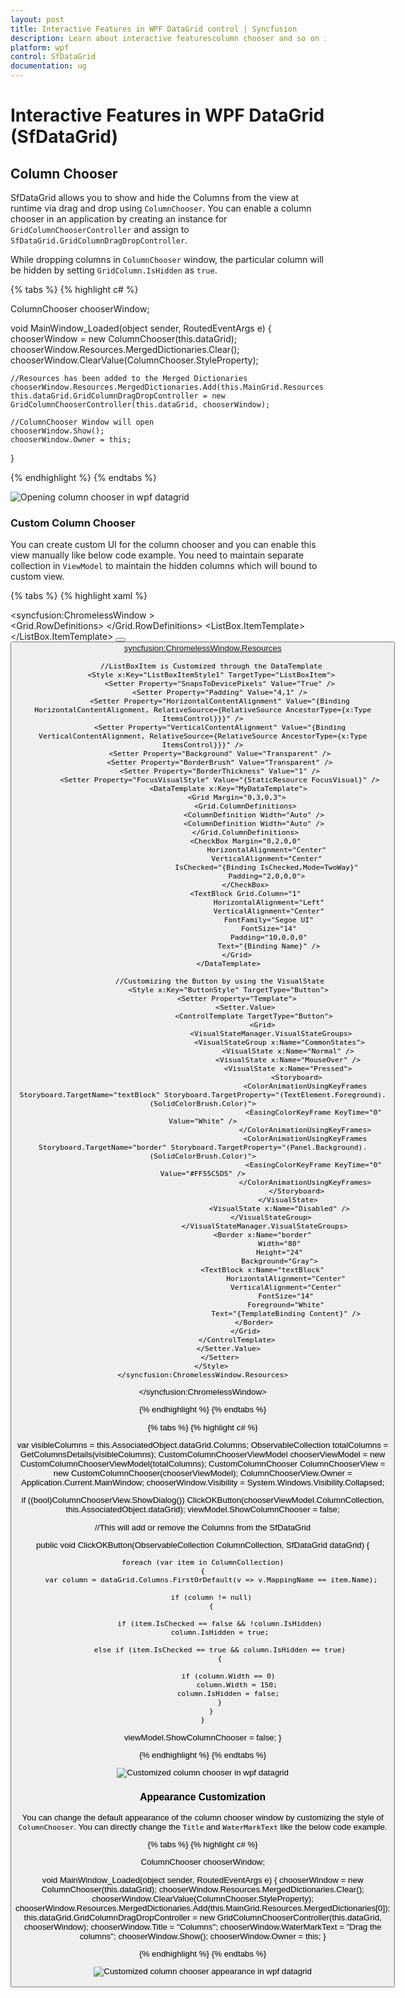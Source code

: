 ```yaml
---
layout: post
title: Interactive Features in WPF DataGrid control | Syncfusion
description: Learn about interactive featurescolumn chooser and so on in Syncfusion WPF DataGrid (SfDataGrid) control and more details.
platform: wpf
control: SfDataGrid
documentation: ug
---
```


# Interactive Features in WPF DataGrid (SfDataGrid)

## Column Chooser

SfDataGrid allows you to show and hide the Columns from the view at runtime via drag and drop using `ColumnChooser`. You can enable a column chooser in an application by creating an instance for `GridColumnChooserController` and assign to `SfDataGrid.GridColumnDragDropController`.

While dropping columns in `ColumnChooser` window, the particular column will be hidden by setting `GridColumn.IsHidden` as `true`.

{% tabs %}
{% highlight c# %}

ColumnChooser chooserWindow;

void MainWindow_Loaded(object sender, RoutedEventArgs e)
{
    chooserWindow = new ColumnChooser(this.dataGrid);
    chooserWindow.Resources.MergedDictionaries.Clear();
    chooserWindow.ClearValue(ColumnChooser.StyleProperty);

    //Resources has been added to the Merged Dictionaries     
    chooserWindow.Resources.MergedDictionaries.Add(this.MainGrid.Resources.MergedDictionaries[0]);
    this.dataGrid.GridColumnDragDropController = new GridColumnChooserController(this.dataGrid, chooserWindow);

    //ColumnChooser Window will open
    chooserWindow.Show();
    chooserWindow.Owner = this;
}

{% endhighlight %}
{% endtabs %}

![Opening column chooser in wpf datagrid](Interactive-Features_images/InteractiveFeatures_img10.png)

### Custom Column Chooser

You can create custom UI for the column chooser and you can enable this view manually like below code example. You need to maintain separate collection in `ViewModel` to maintain the hidden columns which will bound to custom view.

{% tabs %}
{% highlight xaml %}

<syncfusion:ChromelessWindow >    
    <Grid>
        <Grid.RowDefinitions>
            <RowDefinition Height="*" />
            <RowDefinition Height="50" />
        </Grid.RowDefinitions>
        <ListBox x:Name="listBox"
                 Grid.Row="0"
                 Margin="0,5"
                 HorizontalAlignment="Stretch"
                 BorderThickness="0"
                 ItemContainerStyle="{StaticResource ListBoxItemStyle1}"
                 ItemsSource="{Binding ColumnCollection}">
            <ListBox.ItemTemplate>
                <StaticResource ResourceKey="MyDataTemplate" />
            </ListBox.ItemTemplate>
        </ListBox>
        <StackPanel Grid.Row="1" Margin="20,0,0,0"
                    VerticalAlignment="Stretch"
                    Background="Transparent"
                    Orientation="Horizontal">
            <Button Margin="5"
                    Click="OKButton_Click"
                    Content="OK"
                    Style="{StaticResource ButtonStyle}" />
            <Button Margin="5"
                    Content="Cancel"
                    IsCancel="True"
                    Style="{StaticResource ButtonStyle}" />
        </StackPanel>
    </Grid>
    <syncfusion:ChromelessWindow.Resources>
        <Style x:Key="FocusVisual">
            <Setter Property="Control.Template">
                <Setter.Value>
                    <ControlTemplate>
                        <Rectangle Margin="2"
                                   SnapsToDevicePixels="true"
                                   Stroke="{DynamicResource {x:Static SystemColors.ControlTextBrushKey}}"
                                   StrokeDashArray="1 2"
                                   StrokeThickness="1" />
                    </ControlTemplate>
                </Setter.Value>
            </Setter>
        </Style>
        <SolidColorBrush x:Key="Item.MouseOver.Background" Color="#1F26A0DA" />
        <SolidColorBrush x:Key="Item.MouseOver.Border" Color="#a826A0Da" />
        <SolidColorBrush x:Key="Item.SelectedInactive.Background" Color="#3DDADADA" />
        <SolidColorBrush x:Key="Item.SelectedInactive.Border" Color="#FFDADADA" />
        <SolidColorBrush x:Key="Item.SelectedActive.Background" Color="#3D26A0DA" />
        <SolidColorBrush x:Key="Item.SelectedActive.Border" Color="#FF26A0DA" />
        
        //ListBoxItem is Customized through the DataTemplate
        <Style x:Key="ListBoxItemStyle1" TargetType="ListBoxItem">
            <Setter Property="SnapsToDevicePixels" Value="True" />
            <Setter Property="Padding" Value="4,1" />
            <Setter Property="HorizontalContentAlignment" Value="{Binding HorizontalContentAlignment, RelativeSource={RelativeSource AncestorType={x:Type ItemsControl}}}" />
            <Setter Property="VerticalContentAlignment" Value="{Binding VerticalContentAlignment, RelativeSource={RelativeSource AncestorType={x:Type ItemsControl}}}" />
            <Setter Property="Background" Value="Transparent" />
            <Setter Property="BorderBrush" Value="Transparent" />
            <Setter Property="BorderThickness" Value="1" />
            <Setter Property="FocusVisualStyle" Value="{StaticResource FocusVisual}" />
                <DataTemplate x:Key="MyDataTemplate">
                    <Grid Margin="0,3,0,3">
                        <Grid.ColumnDefinitions>
                            <ColumnDefinition Width="Auto" />
                            <ColumnDefinition Width="Auto" />
                        </Grid.ColumnDefinitions>
                        <CheckBox Margin="0,2,0,0"
                                  HorizontalAlignment="Center"
                                  VerticalAlignment="Center"
                                  IsChecked="{Binding IsChecked,Mode=TwoWay}"
                                  Padding="2,0,0,0">
                        </CheckBox>
                        <TextBlock Grid.Column="1"
                                   HorizontalAlignment="Left"
                                   VerticalAlignment="Center"
                                   FontFamily="Segoe UI"
                                   FontSize="14"
                                   Padding="10,0,0,0"
                                   Text="{Binding Name}" />
                    </Grid>
                </DataTemplate>
                
            //Customizing the Button by using the VisualState
                <Style x:Key="ButtonStyle" TargetType="Button">
                    <Setter Property="Template">
                        <Setter.Value>
                            <ControlTemplate TargetType="Button">
                                <Grid>
                                    <VisualStateManager.VisualStateGroups>
                                        <VisualStateGroup x:Name="CommonStates">
                                            <VisualState x:Name="Normal" />
                                            <VisualState x:Name="MouseOver" />
                                            <VisualState x:Name="Pressed">
                                                <Storyboard>
                                                    <ColorAnimationUsingKeyFrames Storyboard.TargetName="textBlock" Storyboard.TargetProperty="(TextElement.Foreground).(SolidColorBrush.Color)">
                                                        <EasingColorKeyFrame KeyTime="0" Value="White" />
                                                    </ColorAnimationUsingKeyFrames>
                                                    <ColorAnimationUsingKeyFrames Storyboard.TargetName="border" Storyboard.TargetProperty="(Panel.Background).(SolidColorBrush.Color)">
                                                        <EasingColorKeyFrame KeyTime="0" Value="#FF55C5D5" />
                                                    </ColorAnimationUsingKeyFrames>
                                                </Storyboard>
                                            </VisualState>
                                        <VisualState x:Name="Disabled" />
                                    </VisualStateGroup>
                                 </VisualStateManager.VisualStateGroups>
                                <Border x:Name="border"
                                        Width="80"
                                        Height="24"
                                        Background="Gray">
                                <TextBlock x:Name="textBlock"
                                           HorizontalAlignment="Center"
                                           VerticalAlignment="Center"
                                           FontSize="14"
                                           Foreground="White"
                                           Text="{TemplateBinding Content}" />
                            </Border>
                        </Grid>
                    </ControlTemplate>
                </Setter.Value>
            </Setter>
        </Style>
    </syncfusion:ChromelessWindow.Resources>
</syncfusion:ChromelessWindow>

{% endhighlight %}
{% endtabs %}

{% tabs %}
{% highlight c# %}

var visibleColumns = this.AssociatedObject.dataGrid.Columns;
ObservableCollection<ColumnChooserItems> totalColumns = GetColumnsDetails(visibleColumns);
CustomColumnChooserViewModel chooserViewModel = new CustomColumnChooserViewModel(totalColumns);
CustomColumnChooser ColumnChooserView = new CustomColumnChooser(chooserViewModel);
ColumnChooserView.Owner = Application.Current.MainWindow;
chooserWindow.Visibility = System.Windows.Visibility.Collapsed;

if ((bool)ColumnChooserView.ShowDialog())
    ClickOKButton(chooserViewModel.ColumnCollection, this.AssociatedObject.dataGrid);
viewModel.ShowColumnChooser = false;

//This will add or remove the Columns from the SfDataGrid

public void ClickOKButton(ObservableCollection<ColumnChooserItems> ColumnCollection, SfDataGrid dataGrid)
{

    foreach (var item in ColumnCollection)
    {
        var column = dataGrid.Columns.FirstOrDefault(v => v.MappingName == item.Name);

        if (column != null)
        {

            if (item.IsChecked == false && !column.IsHidden)
            column.IsHidden = true;

            else if (item.IsChecked == true && column.IsHidden == true)
            {

                if (column.Width == 0)
                    column.Width = 150;
                column.IsHidden = false;
            }
        }
    }
viewModel.ShowColumnChooser = false;
}

{% endhighlight %}
{% endtabs %}

![Customized column chooser in wpf datagrid](Interactive-Features_images/InteractiveFeatures_img12.png)


### Appearance Customization

You can change the default appearance of the column chooser window by customizing the style of `ColumnChooser`. You can directly change the `Title` and `WaterMarkText` like the below code example.

{% tabs %}
{% highlight c# %}

ColumnChooser chooserWindow;

void MainWindow_Loaded(object sender, RoutedEventArgs e)
{
    chooserWindow = new ColumnChooser(this.dataGrid);
    chooserWindow.Resources.MergedDictionaries.Clear();
    chooserWindow.ClearValue(ColumnChooser.StyleProperty);            
    chooserWindow.Resources.MergedDictionaries.Add(this.MainGrid.Resources.MergedDictionaries[0]);
    this.dataGrid.GridColumnDragDropController = new GridColumnChooserController(this.dataGrid, chooserWindow);
    chooserWindow.Title = "Columns";
    chooserWindow.WaterMarkText = "Drag the columns";
    chooserWindow.Show();
    chooserWindow.Owner = this;
}

{% endhighlight %}
{% endtabs %}

![Customized column chooser appearance in wpf datagrid](Interactive-Features_images/InteractiveFeatures_img12.png)


